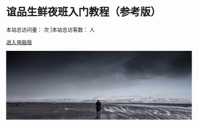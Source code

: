 # 谊品生鲜夜班入门教程（参考版）




<span id="busuanzi_container_site_pv" style='display:yes'>
    本站总访问量：<span id="busuanzi_value_site_pv"></span> 次
</span>
<span id="busuanzi_container_site_uv" style='display:yes'>
    |本站总访客数：<span id="busuanzi_value_site_uv"></span> 人
</span>




[进入电脑版](./INDEX.md)

![](./resources/pic/logo/coverpage.jpg)